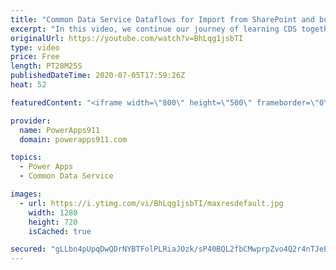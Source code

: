 ```yaml
---
title: "Common Data Service Dataflows for Import from SharePoint and bulk Edit with Excel"
excerpt: "In this video, we continue our journey of learning CDS together. To make learning easier I think importing data from somewhere you know, like SharePoint or SQL is the way to go. So I show you how to do so with Dataflows. Then because data always needs cleaned up we talk about the Excel add in that allows"
originalUrl: https://youtube.com/watch?v=BhLqg1jsbTI
type: video
price: Free
length: PT28M25S
publishedDateTime: 2020-07-05T17:59:26Z
heat: 52

featuredContent: "<iframe width=\"800\" height=\"500\" frameborder=\"0\" src=\"https://www.youtube.com/embed/BhLqg1jsbTI\" allow=\"accelerometer; autoplay; encrypted-media; gyroscope; picture-in-picture\" allowfullscreen></iframe>"

provider:
  name: PowerApps911
  domain: powerapps911.com

topics:
  - Power Apps
  - Common Data Service

images:
  - url: https://i.ytimg.com/vi/BhLqg1jsbTI/maxresdefault.jpg
    width: 1280
    height: 720
    isCached: true

secured: "gLLbn4pUpqDwQDrNYBTFolPLRiaJOzk/sP40BQL2fbCMwprpZvo4Q2r4nTJePB1bWloXpXEJfE6XqXkiIukXhayvaMlyQv4XVY/bp4d+F9laG7KtJsNPENQAAQuFE1XekI6FobZ1g9qwoDgLrAKdN1HqmJ7fMhl4OfWIRUk13deQe4aL+8posGqj87rRcVp/yTIJ/Fjy+cnv5y4GpDPTwbSj0iJnz5pukSCqPgXNV/yP3IZV4XmdZEdLNVhOEQ2H+Wz7nh5TjJwUNfAc5nN0TB6NyMLSzEcbs8hqpP9cGn9ysp2hxfmzYAbXXCzsqow3a600c3ohOLlXTQNw7MnnwiPnmWj7NlGHHgU/2KL696FUe0Pi7xK8jrTddP6RiPK/2VxT0nTPqlVAjQpCzWI5A+2T3OOjXKaAsnrRTIHrEU4=;JZJ4n5IUwINXUMUwUfozIw=="
---
```


